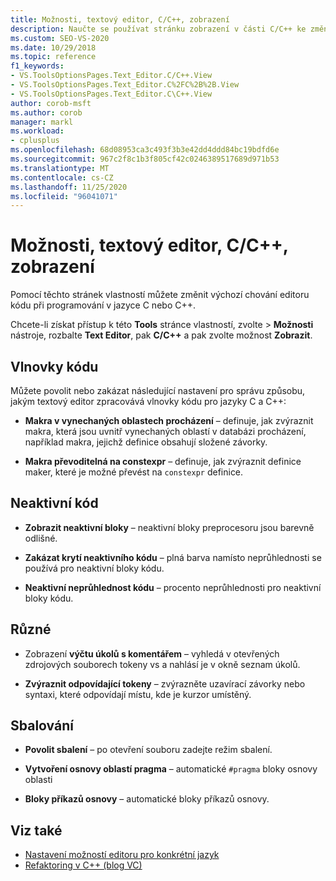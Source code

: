 ```yaml
---
title: Možnosti, textový editor, C/C++, zobrazení
description: Naučte se používat stránku zobrazení v části C/C++ ke změně výchozího chování vlnovek kódu, neaktivního kódu, osnovy a dalších funkcí v rámci sady Visual Studio.
ms.custom: SEO-VS-2020
ms.date: 10/29/2018
ms.topic: reference
f1_keywords:
- VS.ToolsOptionsPages.Text_Editor.C/C++.View
- VS.ToolsOptionsPages.Text_Editor.C%2FC%2B%2B.View
- VS.ToolsOptionsPages.Text_Editor.C\C++.View
author: corob-msft
ms.author: corob
manager: markl
ms.workload:
- cplusplus
ms.openlocfilehash: 68d08953ca3c493f3b3e42dd4ddd84bc19bdfd6e
ms.sourcegitcommit: 967c2f8c1b3f805cf42c0246389517689d971b53
ms.translationtype: MT
ms.contentlocale: cs-CZ
ms.lasthandoff: 11/25/2020
ms.locfileid: "96041071"
---
```

# <a name="options-text-editor-cc-view"></a>Možnosti, textový editor, C/C++, zobrazení

Pomocí těchto stránek vlastností můžete změnit výchozí chování editoru kódu při programování v jazyce C nebo C++.

Chcete-li získat přístup k této **Tools** stránce vlastností, zvolte  >  **Možnosti** nástroje, rozbalte **Text Editor**, pak **C/C++** a pak zvolte možnost **Zobrazit**.

## <a name="code-squiggles"></a>Vlnovky kódu

Můžete povolit nebo zakázat následující nastavení pro správu způsobu, jakým textový editor zpracovává vlnovky kódu pro jazyky C a C++:

- **Makra v vynechaných oblastech procházení** – definuje, jak zvýraznit makra, která jsou uvnitř vynechaných oblastí v databázi procházení, například makra, jejichž definice obsahují složené závorky.

- **Makra převoditelná na constexpr** – definuje, jak zvýraznit definice maker, které je možné převést na `constexpr` definice.

## <a name="inactive-code"></a>Neaktivní kód

- **Zobrazit neaktivní bloky** – neaktivní bloky preprocesoru jsou barevně odlišné.

- **Zakázat krytí neaktivního kódu** – plná barva namísto neprůhlednosti se používá pro neaktivní bloky kódu.

- **Neaktivní neprůhlednost kódu** – procento neprůhlednosti pro neaktivní bloky kódu.

## <a name="miscellaneous"></a>Různé

- Zobrazení **výčtu úkolů s komentářem** – vyhledá v otevřených zdrojových souborech tokeny vs a nahlásí je v okně seznam úkolů.

- **Zvýraznit odpovídající tokeny** – zvýrazněte uzavírací závorky nebo syntaxi, které odpovídají místu, kde je kurzor umístěný.

## <a name="outlining"></a>Sbalování

- **Povolit sbalení** – po otevření souboru zadejte režim sbalení.

- **Vytvoření osnovy oblastí pragma** – automatické `#pragma` bloky osnovy oblasti

- **Bloky příkazů osnovy** – automatické bloky příkazů osnovy.

## <a name="see-also"></a>Viz také

- [Nastavení možností editoru pro konkrétní jazyk](../../ide/reference/setting-language-specific-editor-options.md)
- [Refaktoring v C++ (blog VC)](https://devblogs.microsoft.com/cppblog/all-about-c-refactoring-in-visual-studio-2015-preview/)
